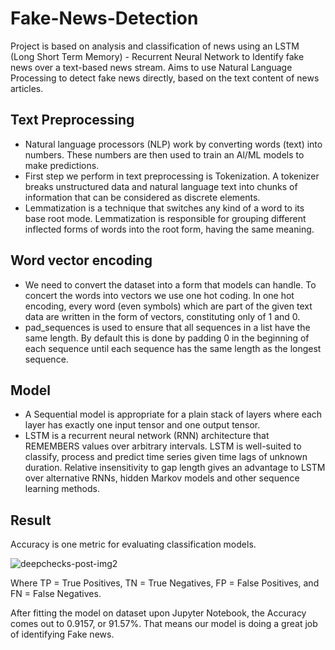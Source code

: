 # Fake-News-Detection
Project is based on analysis and classification of news using an LSTM (Long Short Term Memory) - Recurrent Neural Network to Identify fake news over a text-based news stream.
Aims to use Natural Language Processing to detect fake news directly, based on the text content of news articles.
## Text Preprocessing
- Natural language processors (NLP) work by converting words (text) into numbers. These numbers are then used to train an Al/ML models to make predictions.
- First step we perform in text preprocessing is Tokenization. A tokenizer breaks unstructured data and natural language text into chunks of information that can be considered as discrete elements.
- Lemmatization is a technique that switches any kind of a word to its base root mode. Lemmatization is responsible for grouping different inflected forms of words into the root form, having the same meaning.
## Word vector encoding
- We need to convert the dataset into a form that models can handle. To concert the words into vectors we use one hot coding. In one hot encoding, every word (even symbols) which are part of the given text data are written in the form of vectors, constituting only of 1 and 0.
- pad_sequences is used to ensure that all sequences in a list have the same length. By default this is done by padding 0 in the beginning of each sequence until each sequence has the same length as the longest sequence.
## Model
- A Sequential model is appropriate for a plain stack of layers where each layer has exactly one input tensor and one output tensor.
- LSTM is a recurrent neural network (RNN) architecture that REMEMBERS values over arbitrary intervals. LSTM is well-suited to classify, process and predict time series given time lags of unknown duration. Relative insensitivity to gap length gives an advantage to LSTM over alternative RNNs, hidden Markov models and other sequence learning methods.
## Result
Accuracy is one metric for evaluating classification models.

![deepchecks-post-img2](https://user-images.githubusercontent.com/85990319/183291252-83a409b2-d9d6-4460-9a46-295715471071.png)

Where TP = True Positives, TN = True Negatives, FP = False Positives, and FN = False Negatives.

After fitting the model on dataset upon Jupyter Notebook, the Accuracy comes out to 0.9157, or 91.57%. That means our model is doing a great job of identifying Fake news.
